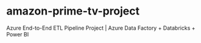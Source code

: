 # amazon-prime-tv-project
Azure End-to-End ETL Pipeline Project | Azure Data Factory + Databricks + Power BI
